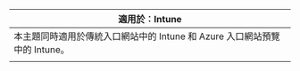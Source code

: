 |適用於︰Intune |
|--|
|本主題同時適用於傳統入口網站中的 Intune 和 Azure 入口網站預覽中的 Intune。|
| |


<!--HONumber=Jan17_HO2-->


